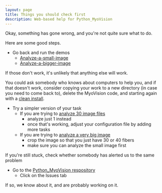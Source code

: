 ```yaml
---
layout: page
title: Things you should check first
description: Web-based help for Python_MyoVision
---
```


Okay, something has gone wrong, and you're not quite sure what to do.

Here are some good steps.

+ Go back and run the demos
  + [Analyze-a-small-image](pages/analyze-a-small-image/analyze-a-small-image.html)
  + [Analyze-a-bigger-image](pages/analyze-a-bigger-image/analyze-a-bigger-image.html)
  
If those don't work, it's unlikely that anything else will work.

You could ask somebody who knows about computers to help you, and if that doesn't work, consider copying your work to a new directory (in case you need to come back to), delete the MyoVision code, and starting again with a [clean install](../../how-to-install-myovision/how-to-install-myovision.html).

+ Try a simpler version of your task
  + If you are trying to [analyze 30 image files](../../process-many-images-in-sequence/process-many-images-in-sequence.html)
    + analyze just 1 instead
    + once that's working, adjust your configuration file by adding more tasks
  + If you are trying to [analyze a very big image](../../analyze-a-bigger-image/analyze-a-bigger-image.html)
    + crop the image so that you just have 30 or 40 fibers
    + make sure you can analyze the small image first

If you're still stuck, check whether somebody has alerted us to the same problem

+ Go to the [Python_MyoVision respository](https://github.com/Campbell-Muscle-Lab/Python_MyoVision)
  + Click on the Issues tab

If so, we know about it, and are probably working on it.